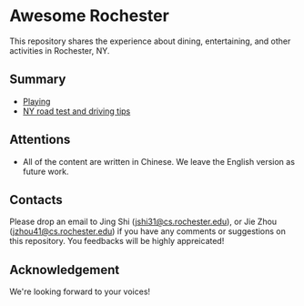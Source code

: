 # Awesome Rochester
This repository shares the experience about dining, entertaining, and other activities in Rochester, NY.

## Summary

- [Playing](https://github.com/jshi31/awesome-rochester/tree/master/playing)
- [NY road test and driving tips](https://github.com/jshi31/awesome-rochester/tree/master/driving)

## Attentions
- All of the content are written in Chinese. We leave the English version as future work.

## Contacts
Please drop an email to Jing Shi (jshi31@cs.rochester.edu), or Jie Zhou (jzhou41@cs.rochester.edu) 
if you have any comments or suggestions on this repository. 
You feedbacks will be highly appreicated!

## Acknowledgement
We're looking forward to your voices!
